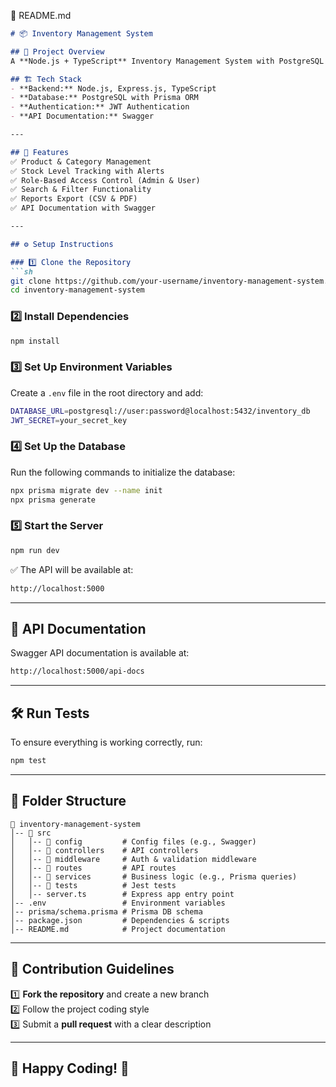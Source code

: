 📜 README.md

```md
# 📦 Inventory Management System

## 🚀 Project Overview
A **Node.js + TypeScript** Inventory Management System with PostgreSQL & Prisma.

## 🏗️ Tech Stack
- **Backend:** Node.js, Express.js, TypeScript
- **Database:** PostgreSQL with Prisma ORM
- **Authentication:** JWT Authentication
- **API Documentation:** Swagger

---

## 📌 Features
✅ Product & Category Management  
✅ Stock Level Tracking with Alerts  
✅ Role-Based Access Control (Admin & User)  
✅ Search & Filter Functionality  
✅ Reports Export (CSV & PDF)  
✅ API Documentation with Swagger  

---

## ⚙️ Setup Instructions

### 1️⃣ Clone the Repository
```sh
git clone https://github.com/your-username/inventory-management-system.git
cd inventory-management-system
```

### 2️⃣ Install Dependencies
```sh
npm install
```

### 3️⃣ Set Up Environment Variables  
Create a `.env` file in the root directory and add:
```sh
DATABASE_URL=postgresql://user:password@localhost:5432/inventory_db
JWT_SECRET=your_secret_key
```

### 4️⃣ Set Up the Database  
Run the following commands to initialize the database:
```sh
npx prisma migrate dev --name init
npx prisma generate
```

### 5️⃣ Start the Server
```sh
npm run dev
```
✅ The API will be available at:  
```sh
http://localhost:5000
```

---

## 📖 API Documentation
Swagger API documentation is available at:
```sh
http://localhost:5000/api-docs
```

---

## 🛠️ Run Tests
To ensure everything is working correctly, run:
```sh
npm test
```

---

## 📂 Folder Structure
```
📂 inventory-management-system
│-- 📂 src
│   │-- 📂 config         # Config files (e.g., Swagger)
│   │-- 📂 controllers    # API controllers
│   │-- 📂 middleware     # Auth & validation middleware
│   │-- 📂 routes         # API routes
│   │-- 📂 services       # Business logic (e.g., Prisma queries)
│   │-- 📂 tests          # Jest tests
│   │-- server.ts        # Express app entry point
│-- .env                 # Environment variables
│-- prisma/schema.prisma # Prisma DB schema
│-- package.json         # Dependencies & scripts
│-- README.md            # Project documentation
```

---

## 🤝 Contribution Guidelines
1️⃣ **Fork the repository** and create a new branch  
2️⃣ Follow the project coding style  
3️⃣ Submit a **pull request** with a clear description  

---

## 🎉 Happy Coding! 🚀
